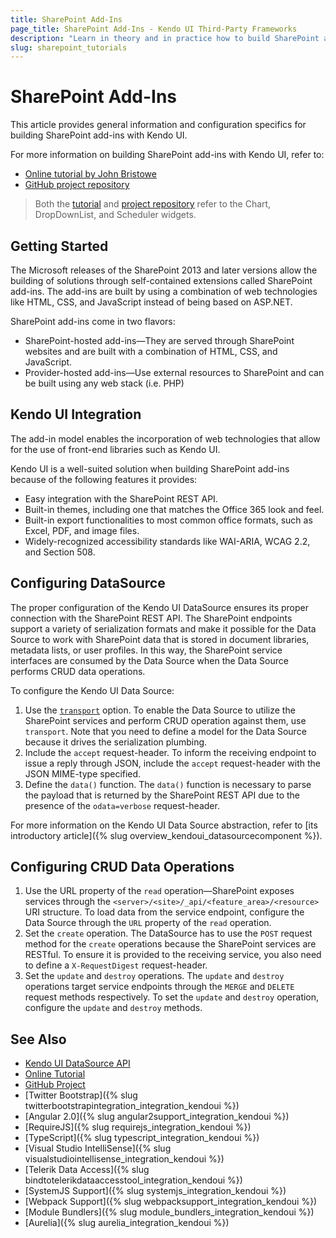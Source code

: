```yaml
---
title: SharePoint Add-Ins
page_title: SharePoint Add-Ins - Kendo UI Third-Party Frameworks
description: "Learn in theory and in practice how to build SharePoint add-ins with Kendo UI."
slug: sharepoint_tutorials
---
```


# SharePoint Add-Ins

This article provides general information and configuration specifics for building SharePoint add-ins with Kendo UI.

For more information on building SharePoint add-ins with Kendo UI, refer to:
* [Online tutorial by John Bristowe](https://www.telerik.com/blogs/building-sharepoint-add-ins-with-kendo-ui)
* [GitHub project repository](https://github.com/telerik/kendo-ui-sharepoint-2013-demo)

> Both the [tutorial](https://www.telerik.com/blogs/building-sharepoint-add-ins-with-kendo-ui) and [project repository](https://github.com/telerik/kendo-ui-sharepoint-2013-demo) refer to the Chart, DropDownList, and Scheduler widgets.

## Getting Started

The Microsoft releases of the SharePoint 2013 and later versions allow the building of solutions through self-contained extensions called SharePoint add-ins. The add-ins are built by using a combination of web technologies like HTML, CSS, and JavaScript instead of being based on ASP.NET.

SharePoint add-ins come in two flavors:
* SharePoint-hosted add-ins&mdash;They are served through SharePoint websites and are built with a combination of HTML, CSS, and JavaScript.
* Provider-hosted add-ins&mdash;Use external resources to SharePoint and can be built using any web stack (i.e. PHP)

## Kendo UI Integration

The add-in model enables the incorporation of web technologies that allow for the use of front-end libraries such as Kendo UI.

Kendo UI is a well-suited solution when building SharePoint add-ins because of the following features it provides:
* Easy integration with the SharePoint REST API.
* Built-in themes, including one that matches the Office 365 look and feel.
* Built-in export functionalities to most common office formats, such as Excel, PDF, and image files.
* Widely-recognized accessibility standards like WAI-ARIA, WCAG 2.2, and Section 508.

## Configuring DataSource

The proper configuration of the Kendo UI DataSource ensures its proper connection with the SharePoint REST API. The SharePoint endpoints support a variety of serialization formats and make it possible for the Data Source to work with SharePoint data that is stored in document libraries, metadata lists, or user profiles. In this way, the SharePoint service interfaces are consumed by the Data Source when the Data Source performs CRUD data operations.

To configure the Kendo UI Data Source:

1. Use the [`transport`](https://docs.telerik.com/kendo-ui/api/javascript/data/datasource/configuration/transport) option. To enable the Data Source to utilize the SharePoint services and perform CRUD operation against them, use `transport`. Note that you need to define a model for the Data Source because it drives the serialization plumbing.
2. Include the `accept` request-header. To inform the receiving endpoint to issue a reply through JSON, include the `accept` request-header with the JSON MIME-type specified.
3. Define the `data()` function. The `data()` function is necessary to parse the payload that is returned by the SharePoint REST API due to the presence of the `odata=verbose` request-header.

For more information on the Kendo UI Data Source abstraction, refer to [its introductory article]({% slug overview_kendoui_datasourcecomponent %}).

## Configuring CRUD Data Operations

1. Use the URL property of the `read` operation&mdash;SharePoint exposes services through the `<server>/<site>/_api/<feature_area>/<resource>` URI structure. To load data from the service endpoint, configure the Data Source through the `URL` property of the `read` operation.
2. Set the `create` operation. The DataSource has to use the `POST` request method for the `create` operations because the SharePoint services are RESTful. To ensure it is provided to the receiving service, you also need to define a `X-RequestDigest` request-header.
3. Set the `update` and `destroy` operations. The `update` and `destroy` operations target service endpoints through the `MERGE` and `DELETE` request methods respectively. To set the `update` and `destroy` operation, configure the `update` and `destroy` methods.

## See Also

* [Kendo UI DataSource API](/api/javascript/data/datasource.html)
* [Online Tutorial](https://www.telerik.com/blogs/building-sharepoint-add-ins-with-kendo-ui)
* [GitHub Project](https://github.com/telerik/kendo-ui-sharepoint-2013-demo)
* [Twitter Bootstrap]({% slug twitterbootstrapintegration_integration_kendoui %})
* [Angular 2.0]({% slug angular2support_integration_kendoui %})
* [RequireJS]({% slug requirejs_integration_kendoui %})
* [TypeScript]({% slug typescript_integration_kendoui %})
* [Visual Studio IntelliSense]({% slug visualstudiointellisense_integration_kendoui %})
* [Telerik Data Access]({% slug bindtotelerikdataaccesstool_integration_kendoui %})
* [SystemJS Support]({% slug systemjs_integration_kendoui %})
* [Webpack Support]({% slug webpacksupport_integration_kendoui %})
* [Module Bundlers]({% slug module_bundlers_integration_kendoui %})
* [Aurelia]({% slug aurelia_integration_kendoui %})
